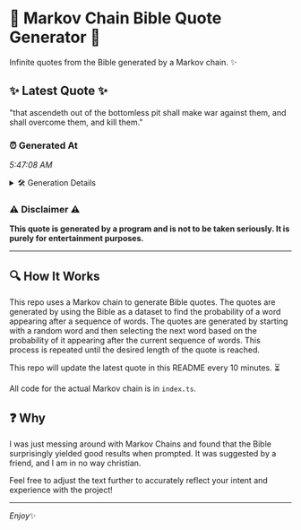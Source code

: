 # 📖 Markov Chain Bible Quote Generator 📖

Infinite quotes from the Bible generated by a Markov chain. ✨

## ✨ Latest Quote ✨
"that ascendeth out of the bottomless pit shall make war against them, and shall overcome them, and kill them."

### ⏰ Generated At
*5:47:08 AM*

<details>
    <summary>🛠️ Generation Details</summary>
    <p>
        <strong>🌱 Seed:</strong> that<br>
        <strong>🔄 Iterations:</strong> 18<br>
        <strong>📜 Context History:</strong><br>[ that ]: ascendeth<br>[ that, ascendeth ]: out<br>[ that, ascendeth, out ]: of<br>[ that, ascendeth, out, of ]: the<br>[ that, ascendeth, out, of, the ]: bottomless<br>[ that, ascendeth, out, of, the, bottomless ]: pit<br>[ ascendeth, out, of, the, bottomless, pit ]: shall<br>[ out, of, the, bottomless, pit, shall ]: make<br>[ of, the, bottomless, pit, shall, make ]: war<br>[ the, bottomless, pit, shall, make, war ]: against<br>[ bottomless, pit, shall, make, war, against ]: them,<br>[ pit, shall, make, war, against, them, ]: and<br>[ shall, make, war, against, them,, and ]: shall<br>[ make, war, against, them,, and, shall ]: overcome<br>[ war, against, them,, and, shall, overcome ]: them,<br>[ against, them,, and, shall, overcome, them, ]: and<br>[ them,, and, shall, overcome, them,, and ]: kill<br>[ and, shall, overcome, them,, and, kill ]: them.<br>
    </p>
</details>

### ⚠️ Disclaimer ⚠️
**This quote is generated by a program and is not to be taken seriously. It is purely for entertainment purposes.**

---

## 🔍 How It Works

This repo uses a Markov chain to generate Bible quotes. The quotes are generated by using the Bible as a dataset to find the probability of a word appearing after a sequence of words. The quotes are generated by starting with a random word and then selecting the next word based on the probability of it appearing after the current sequence of words. This process is repeated until the desired length of the quote is reached.

This repo will update the latest quote in this README every 10 minutes. ⏳

All code for the actual Markov chain is in `index.ts`.

## ❓ Why

I was just messing around with Markov Chains and found that the Bible surprisingly yielded good results when prompted. 
It was suggested by a friend, and I am in no way christian.

Feel free to adjust the text further to accurately reflect your intent and experience with the project!

---

*Enjoy*✨
